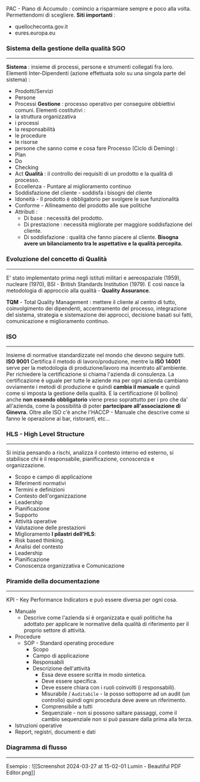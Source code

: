 PAC - Piano di Accumulo : comincio a risparmiare sempre e poco alla volta. Permettendomi di scegliere.
**Siti importanti** : 
- quellocheconta.gov.it
- eures.europa.eu
### Sistema della gestione della qualità SGO
---
**Sistema** : insieme di processi, persone e strumenti collegati fra loro. Elementi Inter-Dipendenti (azione effettuata solo su una singola parte del sistema) :
- Prodotti/Servizi
- Persone
- Processi
**Gestione** : processo operativo per conseguire obbiettivi comuni. Elementi costitutivi : 
- la struttura organizzativa
- i processi
- la responsabilità
- le procedure
- le risorse
- persone che sanno come e cosa fare
Processo (Ciclo di Deming) : 
- Plan
- Do 
- Checking
- Act
**Qualità** : il controllo dei requisiti di un prodotto e la qualità di processo.
- Eccellenza - Puntare al miglioramento continuo
- Soddisfazione del cliente - soddisfa i bisogni del cliente
- Idoneità - Il prodotto è obbligatorio per svolgere le sue funzionalità
- Conforme - Allineamento del prodotto alle sue politiche
- Attributi : 
	- Di base : necessità del prodotto.
	- Di prestazione : necessità migliorate per maggiore soddisfazione del cliente.
	- Di soddisfazione : qualità che fanno piacere al cliente.
**Bisogna avere un bilanciamento tra le aspettative e la qualità percepita.**
### Evoluzione del concetto di Qualità
---
E' stato implementato prima negli istituti militari e aereospaziale (1959), nucleare (1970), BSI - British Standards Institution (1979). E così nasce la metodologia di approccio alla qualità - **Quality Assurance**.

**TQM** - Total Quality Management : mettere il cliente al centro di tutto, coinvolgimento dei dipendenti, accentramento del processo, integrazione del sistema, strategia e sistemazione dei approcci, decisione basati sui fatti, comunicazione e miglioramento continuo.
### ISO 
---
Insieme di normative standardizzate nel mondo che devono seguire tutti. **ISO 9001** Certifica il metodo di lavoro/produzione, mentre la **ISO 14001** serve per la metodologia di produzione/lavoro ma incentrato all'ambiente.
Per richiedere la certificazione si chiama l'azienda di consulenza. La certificazione è uguale per tutte le aziende ma per ogni azienda cambiano ovviamente i metodi di produzione e quindi **cambia il manuale** e quindi come si imposta la gestione della qualità. E la certificazione (il bollino) anche **non essendo obbligatorio** viene preso soprattutto per i pro che da' all'azienda, come la possibilità di poter **partecipare all'associazione di Ginevra.** Oltre alle ISO c'è anche l'HACCP - Manuale che descrive come si fanno le operazione ai bar, ristoranti, etc...
### HLS - High Level Structure
---
Si inizia pensando a rischi, analizza il contesto interno ed esterno, si stabilisce chi è il responsabile, pianificazione, conoscenza e organizzazione.
- Scopo e campo di applicazione 
- Riferimenti normativi
- Termini e definizioni
- Contesto dell'organizzazione
- Leadership
- Pianificazione
- Supporto
- Attività operative
- Valutazione delle prestazioni
- Miglioramento
**I pilastri dell'HLS**: 
- Risk based thinking.
- Analisi del contesto
- Leadership
- Pianificazione
- Conoscenza organizzativa e Comunicazione
### Piramide della documentazione
---
KPI - Key Performance Indicators e può essere diversa per ogni cosa.
- Manuale
	- Descrive come l'azienda si è organizzata e quali politiche ha adottato per applicare le normative della qualità di riferimento per il proprio settore di attività.
- Procedure
	- SOP - Standard operating procedure
		- Scopo
		- Campo di applicazione 
		- Responsabili
		- Descrizione dell'attività
			- Essa deve essere scritta in modo sintetica.
			- Deve essere specifica.
			- Deve essere chiara con i ruoli coinvolti (i responsabili).
			- Misurabile / `Auditabile` - la posso sottoporre ad un audit (un controllo) quindi ogni procedura deve avere un riferimento. 
			- Comprensibile a tutti
			- Sequenziale - non si possono saltare passaggi, come il cambio sequenziale non si può passare dalla prima alla terza.
- Istruzioni operative
- Report, registri, documenti e dati
### Diagramma di flusso
---
Esempio : 
![[Screenshot 2024-03-27 at 15-02-01 Lumin - Beautiful PDF Editor.png]]
